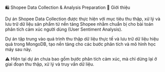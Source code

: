 🛍️ Shopee Data Collection & Analysis Preparation
📘 Giới thiệu

Dự án Shopee Data Collection được thực hiện với mục tiêu thu thập, xử lý và lưu trữ dữ liệu sản phẩm từ nền tảng Shopee nhằm chuẩn bị cho bài toán phân tích cảm xúc người dùng (User Sentiment Analysis).

Dự án tập trung vào quá trình thu thập dữ liệu thực tế và lưu trữ dữ liệu hiệu quả trong MongoDB, tạo nền tảng cho các bước phân tích và mô hình học máy sau này.

⚠️ Hiện tại dự án chưa bao gồm bước phân tích cảm xúc, mà chỉ dừng lại ở giai đoạn thu thập, xử lý và truy vấn dữ liệu.
